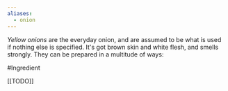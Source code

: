 ```yaml
---
aliases:
  - onion
---
```


*Yellow onions* are the everyday onion, and are assumed to be what is used if nothing else is specified. It's got brown skin and white flesh, and smells strongly. They can be prepared in a multitude of ways:

#Ingredient 

[[TODO]]